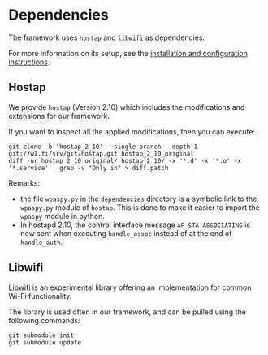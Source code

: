 # Dependencies

The framework uses `hostap` and `libwifi` as dependencies.

For more information on its setup, see the [installation and configuration instructions](../setup/README.md).

## Hostap

We provide ```hostap``` (Version 2.10) which includes the modifications and extensions for our framework.

If you want to inspect all the applied modifications, then you can execute:
```
git clone -b 'hostap_2_10' --single-branch --depth 1 git://w1.fi/srv/git/hostap.git hostap_2_10_original
diff -ur hostap_2_10_original/ hostap_2_10/ -x '*.d' -x '*.o' -x '*.service' | grep -v "Only in" > diff.patch
```

Remarks:
- the file `wpaspy.py` in the `dependencies` directory is a symbolic link to the `wpaspy.py` module of `hostap`.
  This is done to make it easier to import the `wpaspy` module in python.
- In hostapd 2.10, the control interface message `AP-STA-ASSOCIATING` is now sent when executing `handle_assoc`
  instead of at the end of `handle_auth`.


## Libwifi

[Libwifi](https://github.com/vanhoefm/libwifi) is an experimental library offering an implementation for common Wi-Fi functionality.

The library is used often in our framework, and can be pulled using the following commands:
```
git submodule init
git submodule update
```

